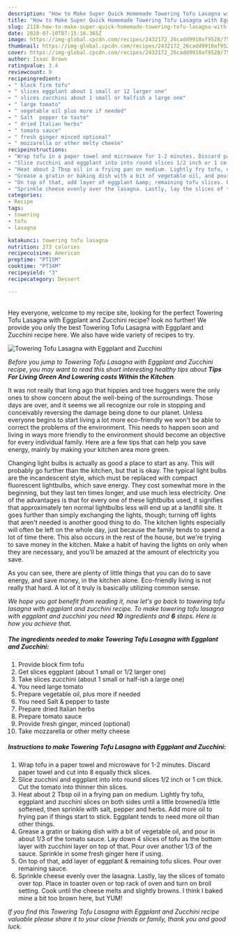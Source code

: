 ```yaml
---
description: "How to Make Super Quick Homemade Towering Tofu Lasagna with Eggplant and Zucchini"
title: "How to Make Super Quick Homemade Towering Tofu Lasagna with Eggplant and Zucchini"
slug: 2118-how-to-make-super-quick-homemade-towering-tofu-lasagna-with-eggplant-and-zucchini
date: 2020-07-10T07:15:16.365Z
image: https://img-global.cpcdn.com/recipes/2432172_26cadd9910af9528/751x532cq70/towering-tofu-lasagna-with-eggplant-and-zucchini-recipe-main-photo.jpg
thumbnail: https://img-global.cpcdn.com/recipes/2432172_26cadd9910af9528/751x532cq70/towering-tofu-lasagna-with-eggplant-and-zucchini-recipe-main-photo.jpg
cover: https://img-global.cpcdn.com/recipes/2432172_26cadd9910af9528/751x532cq70/towering-tofu-lasagna-with-eggplant-and-zucchini-recipe-main-photo.jpg
author: Isaac Brown
ratingvalue: 3.4
reviewcount: 9
recipeingredient:
- " block firm tofu"
- " slices eggplant about 1 small or 12 larger one"
- " slices zucchini about 1 small or halfish a large one"
- " large tomato"
- " vegetable oil plus more if needed"
- " Salt  pepper to taste"
- " dried Italian herbs"
- " tomato sauce"
- " fresh ginger minced optional"
- " mozzarella or other melty cheese"
recipeinstructions:
- "Wrap tofu in a paper towel and microwave for 1-2 minutes. Discard paper towel and cut into 8 equally thick slices."
- "Slice zucchini and eggplant into into round slices 1/2 inch or 1 cm thick. Cut the tomato into thinner thin slices."
- "Heat about 2 Tbsp oil in a frying pan on medium. Lightly fry tofu, eggplant and zucchini slices on both sides until a little browned/a little softened, then sprinkle with salt, pepper and herbs. Add more oil to frying pan if things start to stick. Eggplant tends to need more oil than other things."
- "Grease a gratin or baking dish with a bit of vegetable oil, and pour in about 1/3 of the tomato sauce. Lay down 4 slices of tofu as the bottom layer with zucchini layer on top of that. Pour over another 1/3 of the sauce. Sprinkle in some fresh ginger here if using."
- "On top of that, add layer of eggplant &amp; remaining tofu slices. Pour over remaining sauce."
- "Sprinkle cheese evenly over the lasagna. Lastly, lay the slices of tomato over top. Place in toaster oven or top rack of oven and turn on broil setting. Cook until the cheese melts and slightly browns. I think I baked mine a bit too brown here, but YUM!"
categories:
- Recipe
tags:
- towering
- tofu
- lasagna

katakunci: towering tofu lasagna 
nutrition: 273 calories
recipecuisine: American
preptime: "PT15M"
cooktime: "PT34M"
recipeyield: "3"
recipecategory: Dessert

---
```

<br>
Hey everyone, welcome to my recipe site, looking for the perfect Towering Tofu Lasagna with Eggplant and Zucchini recipe? look no further! We provide you only the best Towering Tofu Lasagna with Eggplant and Zucchini recipe here. We also have wide variety of recipes to try.
<br>


![Towering Tofu Lasagna with Eggplant and Zucchini](https://img-global.cpcdn.com/recipes/2432172_26cadd9910af9528/751x532cq70/towering-tofu-lasagna-with-eggplant-and-zucchini-recipe-main-photo.jpg)

<i>Before you jump to Towering Tofu Lasagna with Eggplant and Zucchini recipe, you may want to read this short interesting healthy tips about 
<strong>Tips For Living Green And Lowering costs Within the Kitchen</strong>.</i>
</br>

It was not really that long ago that hippies and tree huggers were the only ones to show concern about the well-being of the surroundings. Those days are over, and it seems we all recognize our role in stopping and conceivably reversing the damage being done to our planet. Unless everyone begins to start living a lot more eco-friendly we won't be able to correct the problems of the environment. This needs to happen soon and living in ways more friendly to the environment should become an objective for every individual family. Here are a few tips that can help you save energy, mainly by making your kitchen area more green.

Changing light bulbs is actually as good a place to start as any. This will probably go further than the kitchen, but that is okay. The typical light bulbs are the incandescent style, which must be replaced with compact fluorescent lightbulbs, which save energy. They cost somewhat more in the beginning, but they last ten times longer, and use much less electricity. One of the advantages is that for every one of these lightbulbs used, it signifies that approximately ten normal lightbulbs less will end up at a landfill site. It goes further than simply exchanging the lights, though; turning off lights that aren't needed is another good thing to do. The kitchen lights especially will often be left on the whole day, just because the family tends to spend a lot of time there. This also occurs in the rest of the house, but we're trying to save money in the kitchen. Make a habit of having the lights on only when they are necessary, and you'll be amazed at the amount of electricity you save.

As you can see, there are plenty of little things that you can do to save energy, and save money, in the kitchen alone. Eco-friendly living is not really that hard. A lot of it truly is basically utilizing common sense.


<i>We hope you got benefit from reading it, now let's go back to towering tofu lasagna with eggplant and zucchini recipe. To make towering tofu lasagna with eggplant and zucchini you need <strong>10</strong> ingredients and <strong>6</strong> steps. Here is how you achieve that.
</i>

##### The ingredients needed to make Towering Tofu Lasagna with Eggplant and Zucchini:

1. Provide  block firm tofu
1. Get  slices eggplant (about 1 small or 1/2 larger one)
1. Take  slices zucchini (about 1 small or half-ish a large one)
1. You need  large tomato
1. Prepare  vegetable oil, plus more if needed
1. You need  Salt &amp; pepper to taste
1. Prepare  dried Italian herbs
1. Prepare  tomato sauce
1. Provide  fresh ginger, minced (optional)
1. Take  mozzarella or other melty cheese


##### Instructions to make Towering Tofu Lasagna with Eggplant and Zucchini:

1. Wrap tofu in a paper towel and microwave for 1-2 minutes. Discard paper towel and cut into 8 equally thick slices.
1. Slice zucchini and eggplant into into round slices 1/2 inch or 1 cm thick. Cut the tomato into thinner thin slices.
1. Heat about 2 Tbsp oil in a frying pan on medium. Lightly fry tofu, eggplant and zucchini slices on both sides until a little browned/a little softened, then sprinkle with salt, pepper and herbs. Add more oil to frying pan if things start to stick. Eggplant tends to need more oil than other things.
1. Grease a gratin or baking dish with a bit of vegetable oil, and pour in about 1/3 of the tomato sauce. Lay down 4 slices of tofu as the bottom layer with zucchini layer on top of that. Pour over another 1/3 of the sauce. Sprinkle in some fresh ginger here if using.
1. On top of that, add layer of eggplant &amp; remaining tofu slices. Pour over remaining sauce.
1. Sprinkle cheese evenly over the lasagna. Lastly, lay the slices of tomato over top. Place in toaster oven or top rack of oven and turn on broil setting. Cook until the cheese melts and slightly browns. I think I baked mine a bit too brown here, but YUM!


<i>If you find this Towering Tofu Lasagna with Eggplant and Zucchini recipe valuable please share it to your close friends or family, thank you and good luck.</i>

